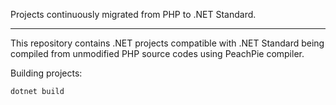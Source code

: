 Projects continuously migrated from PHP to .NET Standard.

---

This repository contains .NET projects compatible with .NET Standard being compiled from unmodified PHP source codes using PeachPie compiler.

Building projects:

```shell
dotnet build
```